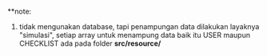 **note: 
1. tidak mengunakan database, tapi penampungan data dilakukan layaknya "simulasi", setiap array untuk menampung data baik itu USER maupun CHECKLIST ada pada folder **src/resource/**

